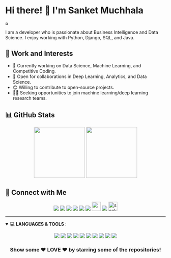 # Hi there! 👋 I'm Sanket Muchhala

<img src="https://github.com/sanketmuchhala/sanketmuchhala/assets/61338448/8c244a46-7432-4649-ab40-c987356c9aca.png" alt="Banner" width="12.8" height="9.6">


I am a developer who is passionate about Business Intelligence and Data Science. I enjoy working with Python, Django, SQL, and Java.

## 💼 Work and Interests

- 🧠 Currently working on Data Science, Machine Learning, and Competitive Coding.
- 🤝 Open for collaborations in Deep Learning, Analytics, and Data Science.
- 😊 Willing to contribute to open-source projects.
- 👨‍💻 Seeking opportunities to join machine learning/deep learning research teams.

## 📊 GitHub Stats

<p align="center">
  <img height="160em" src="https://github-readme-stats.vercel.app/api?username=sanketmuchhala&show_icons=true&theme=highcontrast&&count_private=true&hide=stars" />
  <img height="160em" src="https://github-readme-stats.vercel.app/api/top-langs/?username=sanketmuchhala&layout=compact&theme=highcontrast&langs_count=6" />
</p>

## 🤝 Connect with Me

<p align="center">
  <a href="https://www.facebook.com/sanket.muchhala/"><img src="https://img.shields.io/badge/facebook-%230077B5.svg?&style=for-the-badge&logo=facebook&logoColor=white" /></a>
  <a href="https://www.linkedin.com/in/sanketmuchhala/"><img src="https://img.shields.io/badge/linkedin-%230077B5.svg?&style=for-the-badge&logo=linkedin&logoColor=white" /></a>
  <a href="https://www.hackerrank.com/sanketmuchhala"><img src="https://img.shields.io/badge/hackerrank-%231DA1F2.svg?&style=for-the-badge&logo=hackerrank&logoColor=white" /></a>
  <a href="https://www.kaggle.com/sanketmuchhala"><img src="https://img.shields.io/badge/kaggle-%231DA1F2.svg?&style=for-the-badge&logo=kaggle&logoColor=black" /></a>
  <a href="https://www.instagram.com/sanket.muchhala/"><img src="https://img.shields.io/badge/instagram-%23E4405F.svg?&style=for-the-badge&logo=instagram&logoColor=white"></a>
  <a href="https://twitter.com/sanketmuchhala"><img src="https://img.shields.io/badge/twitter-%231DA1F2.svg?&style=for-the-badge&logo=twitter&logoColor=white" /></a>
  <a href="https://github.com/sanketmuchhala"><img height="28" src="https://img.shields.io/badge/github-%23000000.svg?&style=for-the-badge&logo=github&logoColor=white"></a>
  <a href="https://github.com/sanketmuchhala?tab=repositories"><img src="https://badges.pufler.dev/repos/sanketmuchhala?style=for-the-badge&color=red"></a>
  <a href="https://github.com/sanketmuchhala"><img height="28" src="https://komarev.com/ghpvc/?username=sanketmuchhala&label=Views&color=blue&style=flat-square" alt="sanketmuchhala"/></a>
</p>

---

<details open>
<summary>💻 <b>LANGUAGES & TOOLS</b> :</summary>

<p align="center">
  <img src="https://img.shields.io/badge/python%20-%2314354C.svg?&style=for-the-badge&logo=python&logoColor=white"/>
  <img src="https://img.shields.io/badge/r%20-%230077B5.svg?&style=for-the-badge&logo=r&logoColor=white"/>
  <img src="https://img.shields.io/badge/c%20-%2300599C.svg?&style=for-the-badge&logo=c&logoColor=white"/>
  <img src="https://img.shields.io/badge/java%20-%23000.svg?&style=for-the-badge&logo=java%2B%2B&ogoColor=white"/>
  <img src="https://img.shields.io/badge/c++%20-%2300599C.svg?&style=for-the-badge&logo=c%2B%2B&ogoColor=white"/>
  <img src="https://img.shields.io/badge/markdown-%23000000.svg?&style=for-the-badge&logo=markdown&logoColor=white"/>
  <img src="https://img.shields.io/badge/flask%20-%23000.svg?&style=for-the-badge&logo=flask&logoColor=white"/>
  <img src="https://img.shields.io/badge/git%20-%23F05033.svg?&style=for-the-badge&logo=git&logoColor=white"/>
  <img src="https://img.shields.io/badge/AWS%20-%23FF9900.svg?&style=for-the-badge&logo=amazon-aws&logoColor=white"/>
  <img src="https://img.shields.io/badge/heroku%20-%23430098.svg?&style=for-the-badge&logo=heroku&logoColor=white"/>
</p>
</details>

<div align="center">

### Show some ❤️ LOVE ❤️ by starring some of the repositories!

</div>
